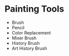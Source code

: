 # Painting Tools

* Brush
* Pencil
* Color Replacement
* Mixer Brush
* History Brush
* Art History Brush

